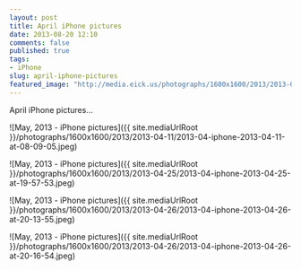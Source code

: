 ```yaml
---
layout: post
title: April iPhone pictures
date: 2013-08-20 12:10
comments: false
published: true
tags:
- iPhone
slug: april-iphone-pictures
featured_image: "http://media.eick.us/photographs/1600x1600/2013/2013-04-11/2013-04-iphone-2013-04-11-at-08-09-05.jpeg"
---
```

April iPhone pictures...

![May, 2013 -  iPhone pictures]({{ site.mediaUrlRoot }}/photographs/1600x1600/2013/2013-04-11/2013-04-iphone-2013-04-11-at-08-09-05.jpeg)

![May, 2013 -  iPhone pictures]({{ site.mediaUrlRoot }}/photographs/1600x1600/2013/2013-04-25/2013-04-iphone-2013-04-25-at-19-57-53.jpeg)

![May, 2013 -  iPhone pictures]({{ site.mediaUrlRoot }}/photographs/1600x1600/2013/2013-04-26/2013-04-iphone-2013-04-26-at-20-13-55.jpeg)

![May, 2013 -  iPhone pictures]({{ site.mediaUrlRoot }}/photographs/1600x1600/2013/2013-04-26/2013-04-iphone-2013-04-26-at-20-16-54.jpeg)
